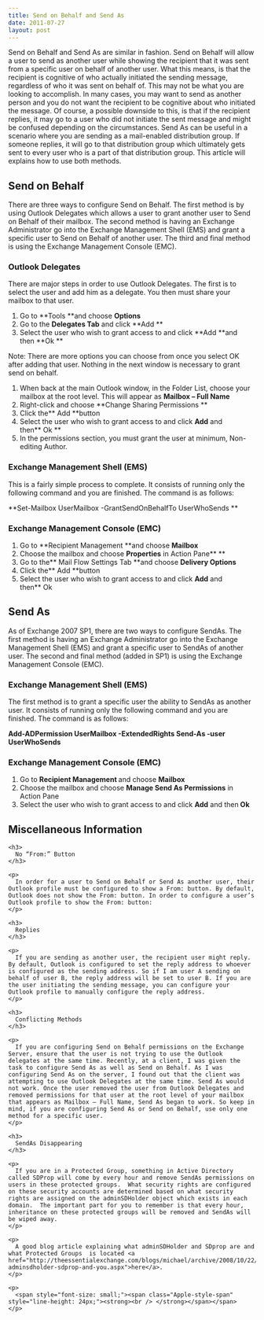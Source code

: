 ```yaml
---
title: Send on Behalf and Send As
date: 2011-07-27
layout: post
---
```

Send on Behalf and Send As are similar in fashion. Send on Behalf will allow a user to send as another user while showing the recipient that it was sent from a specific user on behalf of another user. What this means, is that the recipient is cognitive of who actually initiated the sending message, regardless of who it was sent on behalf of. This may not be what you are looking to accomplish. In many cases, you may want to send as another person and you do not want the recipient to be cognitive about who initiated the message. Of course, a possible downside to this, is that if the recipient replies, it may go to a user who did not initiate the sent message and might be confused depending on the circumstances. Send As can be useful in a scenario where you are sending as a mail-enabled distribution group. If someone replies, it will go to that distribution group which ultimately gets sent to every user who is a part of that distribution group. This article will explains how to use both methods.

## Send on Behalf

There are three ways to configure Send on Behalf. The first method is by using Outlook Delegates which allows a user to grant another user to Send on Behalf of their mailbox. The second method is having an Exchange Administrator go into the Exchange Management Shell (EMS) and grant a specific user to Send on Behalf of another user. The third and final method is using the Exchange Management Console (EMC).

### Outlook Delegates

There are major steps in order to use Outlook Delegates. The first is to select the user and add him as a delegate. You then must share your mailbox to that user.

  1. Go to **Tools **and choose **Options**
  2. Go to the **Delegates Tab** and click **Add
**
  3. Select the user who wish to grant access to and click **Add **and then **Ok
**

Note: There are more options you can choose from once you select OK after adding that user. Nothing in the next window is necessary to grant send on behalf.

  1. When back at the main Outlook window, in the Folder List, choose your mailbox at the root level. This will appear as **Mailbox – Full Name**
  2. Right-click and choose **Change Sharing Permissions
**
  3. Click the** Add **button
  4. Select the user who wish to grant access to and click **Add** and then** Ok
**
  5. In the permissions section, you must grant the user at minimum, Non-editing Author.

### Exchange Management Shell (EMS)

This is a fairly simple process to complete. It consists of running only the following command and you are finished. The command is as follows:

**Set-Mailbox UserMailbox -GrantSendOnBehalfTo UserWhoSends
**

### Exchange Management Console (EMC)

  1. Go to **Recipient Management **and choose **Mailbox**
  2. Choose the mailbox and choose **Properties** in Action Pane**
**
  3. Go to the** Mail Flow Settings Tab **and choose **Delivery Options**
  4. Click the** Add **button
  5. Select the user who wish to grant access to and click **Add** and then** Ok

<div>
  <h2>
    Send As
  </h2>

  <p>
    As of Exchange 2007 SP1, there are two ways to configure SendAs. The first method is having an Exchange Administrator go into the Exchange Management Shell (EMS) and grant a specific user to SendAs of another user. The second and final method (added in SP1) is using the Exchange Management Console (EMC).
  </p>

  <h3>
    Exchange Management Shell (EMS)
  </h3>

  <p>
    The first method is to grant a specific user the ability to SendAs as another user. It consists of running only the following command and you are finished. The command is as follows:
  </p>

  <p>
    <strong>Add-ADPermission UserMailbox -ExtendedRights Send-As -user UserWhoSends</strong>
  </p>

  <h3>
    Exchange Management Console (EMC)
  </h3>

  <ol>
    <li>
      Go to <strong>Recipient Management </strong>and choose <strong>Mailbox</strong>
    </li>
    <li>
      Choose the mailbox and choose <strong>Manage Send As Permissions</strong> in Action Pane<strong><br /> </strong>
    </li>
    <li>
      Select the user who wish to grant access to and click <strong>Add</strong> and then<strong> Ok</strong>
    </li>
  </ol>

  <div>
    <h2>
      Miscellaneous Information
    </h2>

    <h3>
      No “From:” Button
    </h3>

    <p>
      In order for a user to Send on Behalf or Send As another user, their Outlook profile must be configured to show a From: button. By default, Outlook does not show the From: button. In order to configure a user’s Outlook profile to show the From: button:
    </p>

    <h3>
      Replies
    </h3>

    <p>
      If you are sending as another user, the recipient user might reply. By default, Outlook is configured to set the reply address to whoever is configured as the sending address. So if I am user A sending on behalf of user B, the reply address will be set to user B. If you are the user initiating the sending message, you can configure your Outlook profile to manually configure the reply address.
    </p>

    <h3>
      Conflicting Methods
    </h3>

    <p>
      If you are configuring Send on Behalf permissions on the Exchange Server, ensure that the user is not trying to use the Outlook delegates at the same time. Recently, at a client, I was given the task to configure Send As as well as Send on Behalf. As I was configuring Send As on the server, I found out that the client was attempting to use Outlook Delegates at the same time. Send As would not work. Once the user removed the user from Outlook Delegates and removed permissions for that user at the root level of your mailbox that appears as Mailbox – Full Name, Send As began to work. So keep in mind, if you are configuring Send As or Send on Behalf, use only one method for a specific user.
    </p>

    <h3>
      SendAs Disappearing
    </h3>

    <p>
      If you are in a Protected Group, something in Active Directory called SDProp will come by every hour and remove SendAs permissions on users in these protected groups.  What security rights are configured on these security accounts are determined based on what security rights are assigned on the adminSDHolder object which exists in each domain.  The important part for you to remember is that every hour, inheritance on these protected groups will be removed and SendAs will be wiped away.
    </p>

    <p>
      A good blog article explaining what adminSDHolder and SDprop are and what Protected Groups  is located <a href="http://theessentialexchange.com/blogs/michael/archive/2008/10/22/admincount-adminsdholder-sdprop-and-you.aspx">here</a>.
    </p>

    <p>
      <span style="font-size: small;"><span class="Apple-style-span" style="line-height: 24px;"><strong><br /> </strong></span></span>
    </p>
  </div>

  <p>
    <span style="font-size: small;"><span class="Apple-style-span" style="line-height: 24px;"><br /> </span></span>
  </p>
</div>
